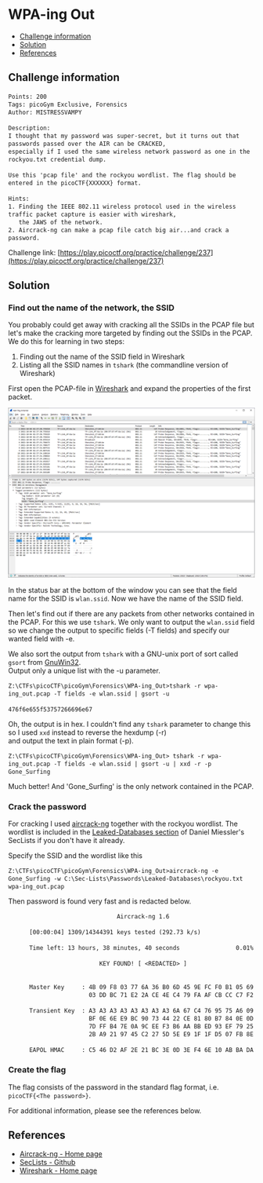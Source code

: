 # WPA-ing Out

- [Challenge information](#challenge-information)
- [Solution](#solution)
- [References](#references)

## Challenge information
```
Points: 200
Tags: picoGym Exclusive, Forensics
Author: MISTRESSVAMPY

Description:
I thought that my password was super-secret, but it turns out that passwords passed over the AIR can be CRACKED,  
especially if I used the same wireless network password as one in the rockyou.txt credential dump.

Use this 'pcap file' and the rockyou wordlist. The flag should be entered in the picoCTF{XXXXXX} format.

Hints:
1. Finding the IEEE 802.11 wireless protocol used in the wireless traffic packet capture is easier with wireshark,  
   the JAWS of the network.
2. Aircrack-ng can make a pcap file catch big air...and crack a password.
```
Challenge link: [https://play.picoctf.org/practice/challenge/237](https://play.picoctf.org/practice/challenge/237)

## Solution

### Find out the name of the network, the SSID

You probably could get away with cracking all the SSIDs in the PCAP file but let's make the cracking more 
targeted by finding out the SSIDs in the PCAP. We do this for learning in two steps:
1. Finding out the name of the SSID field in Wireshark
2. Listing all the SSID names in `tshark` (the commandline version of Wireshark)

First open the PCAP-file in [Wireshark](https://www.wireshark.org/) and expand the properties of the first packet.

![Name of the SSID field in Wireshark](Name_of_SSID_Field_in_Wireshark.png)

In the status bar at the bottom of the window you can see that the field name for the SSID is `wlan.ssid`.
Now we have the name of the SSID field.

Then let's find out if there are any packets from other networks contained in the PCAP. For this we use `tshark`.
We only want to output the `wlan.ssid` field so we change the output to specific fields (-T fields) and
specify our wanted field with -e. 

We also sort the output from `tshark` with a GNU-unix port of sort called `gsort` from [GnuWin32](https://getgnuwin32.sourceforge.net/).  
Output only a unique list with the -u parameter.
```
Z:\CTFs\picoCTF\picoGym\Forensics\WPA-ing_Out>tshark -r wpa-ing_out.pcap -T fields -e wlan.ssid | gsort -u

476f6e655f53757266696e67
```

Oh, the output is in hex. I couldn't find any `tshark` parameter to change this so I used `xxd` instead to reverse the hexdump (-r)  
and output the text in plain format (-p).
```
Z:\CTFs\picoCTF\picoGym\Forensics\WPA-ing_Out> tshark -r wpa-ing_out.pcap -T fields -e wlan.ssid | gsort -u | xxd -r -p
Gone_Surfing
```

Much better! And 'Gone_Surfing' is the only network contained in the PCAP.

### Crack the password

For cracking I used [aircrack-ng](https://aircrack-ng.org/) together with the rockyou wordlist. The wordlist is included in the [Leaked-Databases section](https://github.com/danielmiessler/SecLists/tree/master/Passwords/Leaked-Databases) of Daniel Miessler's SecLists if you don't have it already.

Specify the SSID and the wordlist like this
```
Z:\CTFs\picoCTF\picoGym\Forensics\WPA-ing_Out>aircrack-ng -e Gone_Surfing -w C:\Sec-Lists\Passwords\Leaked-Databases\rockyou.txt wpa-ing_out.pcap
```

Then password is found very fast and is redacted below.
```
                               Aircrack-ng 1.6

      [00:00:04] 1309/14344391 keys tested (292.73 k/s)

      Time left: 13 hours, 38 minutes, 40 seconds                0.01%

                          KEY FOUND! [ <REDACTED> ]


      Master Key     : 4B 09 F8 03 77 6A 36 B0 6D 45 9E FC F0 B1 05 69
                       03 DD BC 71 E2 2A CE 4E C4 79 FA AF CB CC C7 F2

      Transient Key  : A3 A3 A3 A3 A3 A3 A3 A3 6A 67 C4 76 95 75 A6 09
                       BF 0E 6E E9 BC 90 73 44 22 CE 81 80 B7 84 0E 0D
                       7D FF B4 7E 0A 9C EE F3 B6 AA BB ED 93 EF 79 25
                       2B A9 21 97 45 C2 27 5D 5E E9 1F 1F D5 07 FB 8E

      EAPOL HMAC     : C5 46 D2 AF 2E 21 BC 3E 0D 3E F4 6E 10 AB BA DA
```

### Create the flag

The flag consists of the password in the standard flag format, i.e. `picoCTF{<The password>}`.

For additional information, please see the references below.

## References

- [Aircrack-ng - Home page](https://aircrack-ng.org/)
- [SecLists - Github](https://github.com/danielmiessler/SecLists/tree/master)
- [Wireshark - Home page](https://www.wireshark.org/)
